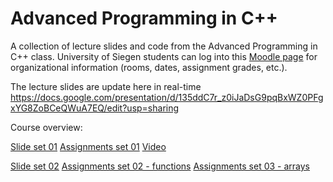 # Advanced Programming in C++
A collection of lecture slides and code from the Advanced Programming in C++ class. University of Siegen students can log into this [Moodle page](https://moodle.uni-siegen.de/course/view.php?id=34345) for organizational information (rooms, dates, assignment grades, etc.).

The lecture slides are update here in real-time
https://docs.google.com/presentation/d/135ddC7r_z0iJaDsG9pqBxWZ0PFgxYG8ZoBCeQWuA7EQ/edit?usp=sharing 

Course overview:

[Slide set 01](/Advanced_CPP_01.pdf)
[Assignments set 01](/basic_statements/)
[Video](https://youtu.be/LkWa9RdyPFM)


[Slide set 02](/Advanced_CPP_02.pdf)
[Assignments set 02 - functions](/functions/)
[Assignments set 03 - arrays](/arrays/)

